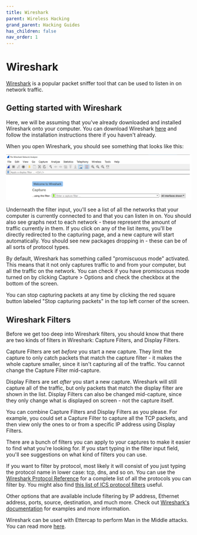 ```yaml
---
title: Wireshark
parent: Wireless Hacking
grand_parent: Hacking Guides
has_children: false
nav_order: 1
---
```


# Wireshark

[Wireshark](https://www.wireshark.org/) is a popular packet sniffer tool that can be used to listen in on network traffic.

## Getting started with Wireshark
Here, we will be assuming that you've already downloaded and installed Wireshark onto your computer. You can download Wireshark [here](https://www.wireshark.org/download.html) and follow the installation instructions there if you haven't already.



When you open Wireshark, you should see something that looks like this:

![Wireshark Filter Selection](../images/wireshark-on-open.png)

Underneath the filter input, you'll see a list of all the networks that your computer is currently connected to and that you can listen in on. You should also see graphs next to each network - these represent the amount of traffic currently in them. If you click on any of the list items, you'll be directly redirected to the capturing page, and a new capture will start automatically. You should see new packages dropping in - these can be of all sorts of protocol types.

By default, Wireshark has something called "promiscuous mode" activated. This means that it not only captures traffic to and from your computer, but all the traffic on the network. You can check if you have promiscuous mode turned on by clicking Capture > Options and check the checkbox at the bottom of the screen.

You can stop capturing packets at any time by clicking the red square button labeled "Stop capturing packets" in the top left corner of the screen.

## Wireshark Filters
Before we get too deep into Wireshark filters, you should know that there are two kinds of filters in Wireshark: Capture Filters, and Display Filters.

Capture Filters are set *before* you start a new capture. They limit the capture to only catch packets that match the capture filter - it makes the whole capture smaller, since it isn't capturing all of the traffic. You cannot change the Capture Filter mid-capture.

Display Filters are set *after* you start a new capture. Wireshark will still capture all of the traffic, but only packets that match the display filter are shown in the list. Display Filters can also be changed mid-capture, since they only change what is displayed on screen - not the capture itself.

You can combine Capture Filters and Display Filters as you please. For example, you could set a Capture Filter to capture all the TCP packets, and then view only the ones to or from a specific IP address using Display Filters.

There are a bunch of filters you can apply to your captures to make it easier to find what you're looking for. If you start typing in the filter input field, you'll see suggestions on what kind of filters you can use.

If you want to filter by protocol, most likely it will consist of you just typing the protocol name in lower case: tcp, dns, and so on. You can use the [Wireshark Protocol Reference](https://wiki.wireshark.org/ProtocolReference) for a complete list of all the protocols you can filter by. You might also find [this list of ICS protocol filters](./wifi-mitm.html#analyzing-ics-packets-with-wireshark) useful.

Other options that are available include filtering by IP address, Ethernet address, ports, source, destination, and much more. Check out [Wireshark's documentation](https://wiki.wireshark.org/DisplayFilters) for examples and more information.



Wireshark can be used with Ettercap to perform Man in the Middle attacks. You can read more [here]().